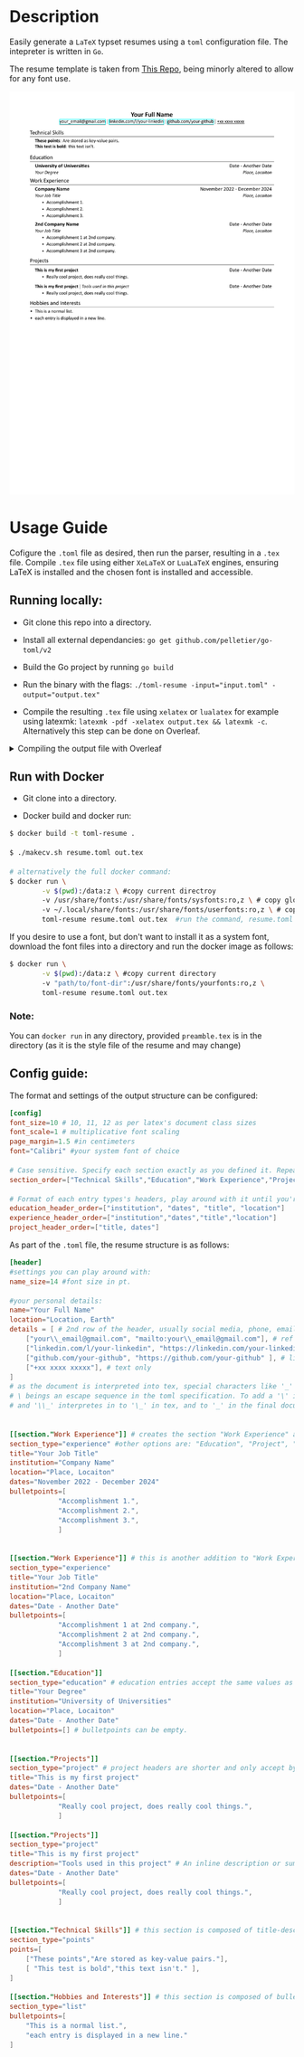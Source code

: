 # Description
Easily generate a `LaTeX` typset resumes using a `toml` configuration file. The intepreter is written in `Go`. 

The resume template is taken from [This Repo](https://github.com/jakegut/resume/), being minorly altered to allow for any font use.

![example](https://github.com/eitanoid/toml-resume/blob/main/examples/examplecv.png)

# Usage Guide

Cofigure the `.toml` file as desired, then run the parser, resulting in a `.tex` file.
Compile `.tex` file using either `XeLaTeX` or `LuaLaTeX` engines, ensuring LaTeX is installed and the chosen font is installed and accessible.

## Running locally:

- Git clone this repo into a directory.

- Install all external dependancies: `go get github.com/pelletier/go-toml/v2`

- Build the Go project by running `go build`

- Run the binary with the flags: `./toml-resume -input="input.toml" -output="output.tex"`

- Compile the resulting `.tex` file using `xelatex` or `lualatex` for example using latexmk: `latexmk -pdf -xelatex output.tex && latexmk -c`.
Alternatively this step can be done on Overleaf.

<details>
  <summary>Compiling the output file with Overleaf</summary>

### Guide:

1. After running the toml interpreter, create a new Overleaf project and upload `preamble.tex` and your `output.tex` files.
2. Upload your desired font files into the Overleaf document (eg. calibri-xyz.tff).
3. Inside the `output.tex` (or whichever name you gave it) document, changed the line:
```tex
\setmainfont[
	...
]{Calibri} % Where Calibri can be any system font name.
```
To
```tex
\setmainfont[
    ...
    BoldFont=calibri-bold.ttf,
    ItalicFont=calibri-italic.ttf,
    BoldItalicFont=calibri-bold-italic.ttf]{calibri-regular.ttf} % each being the path to the corresponding font file in the Overleaf project.
```

4. In the settings menu, change the rendering engine from 'PDFLaTeX' to 'XeLaTeX' or 'LuaLaTeX'.

5. Compile the document to get an output pdf.

</details>

## Run with Docker

- Git clone into a directory.

- Docker build and docker run:

```Bash
$ docker build -t toml-resume .

$ ./makecv.sh resume.toml out.tex

# alternatively the full docker command:
$ docker run \
        -v $(pwd):/data:z \ #copy current directroy
        -v /usr/share/fonts:/usr/share/fonts/sysfonts:ro,z \ # copy global system fonts
        -v ~/.local/share/fonts:/usr/share/fonts/userfonts:ro,z \ # copy user system fonts
        toml-resume resume.toml out.tex  #run the command, resume.toml is your resume file.
```
If you desire to use a font, but don't want to install it as a system font, download the font files into a directory and run the docker image as follows: 

```Bash
$ docker run \
        -v $(pwd):/data:z \ #copy current directory
        -v "path/to/font-dir":/usr/share/fonts/yourfonts:ro,z \
        toml-resume resume.toml out.tex  
```

### Note:

You can `docker run` in any directory, provided `preamble.tex` is in the directory (as it is the style file of the resume and may change) 

## Config guide:

The format and settings of the output structure can be configured:

```toml
[config]
font_size=10 # 10, 11, 12 as per latex's document class sizes
font_scale=1 # multiplicative font scaling
page_margin=1.5 #in centimeters
font="Calibri" #your system font of choice

# Case sensitive. Specify each section exactly as you defined it. Repeats are allowed.
section_order=["Technical Skills","Education","Work Experience","Projects","Hobbies and Interests"] 

# Format of each entry types's headers, play around with it until you're happy!
education_header_order=["institution", "dates", "title", "location"]
experience_header_order=["institution","dates","title","location"]
project_header_order=["title, dates"]
```

As part of the `.toml` file, the resume structure is as follows:

```toml
[header]
#settings you can play around with:
name_size=14 #font size in pt.

#your personal details:
name="Your Full Name"
location="Location, Earth"
details = [ # 2nd row of the header, usually social media, phone, email etc. 1st entry is display text, 2nd is a hyperlink. If only one is present will add text only.
    ["your\\_email@gmail.com", "mailto:your\\_email@gmail.com"], # ref to email
    ["linkedin.com/l/your-linkedin", "https://linkedin.com/your-linkedin" ], # link to a site
    ["github.com/your-github", "https://github.com/your-github" ], # link to a site
    ["+xx xxxx xxxxx"], # text only
]
# as the document is interpreted into tex, special characters like '_' '&' '%' in must be escaped by adding a '\' before them.
# \ beings an escape sequence in the toml specification. To add a '\' into the tex code, we must escape the '\'. That is '\\' interpretes into '\'.
# and '\\_' interpretes in to '\_' in tex, and to '_' in the final document.


[[section."Work Experience"]] # creates the section "Work Experience" and adds an entry into it.
section_type="experience" #other options are: "Education", "Project", "List", "Points". Not case sensitive.
title="Your Job Title"
institution="Company Name"
location="Place, Locaiton"
dates="November 2022 - December 2024"
bulletpoints=[
			"Accomplishment 1.",
			"Accomplishment 2.",
			"Accomplishment 3.",
			]


[[section."Work Experience"]] # this is another addition to "Work Experience".
section_type="experience"
title="Your Job Title"
institution="2nd Company Name"
location="Place, Locaiton"
dates="Date - Another Date"
bulletpoints=[
			"Accomplishment 1 at 2nd company.",
			"Accomplishment 2 at 2nd company.",
			"Accomplishment 3 at 2nd company.",
			]

[[section."Education"]] 
section_type="education" # education entries accept the same values as experience ones, only differing on the header order set in the config section.
title="Your Degree"
institution="University of Universities"
location="Place, Locaiton"
dates="Date - Another Date"
bulletpoints=[] # bulletpoints can be empty.


[[section."Projects"]] 
section_type="project" # project headers are shorter and only accept by a title and a date.
title="This is my first project"
dates="Date - Another Date"
bulletpoints=[
			"Really cool project, does really cool things.",
			]

[[section."Projects"]] 
section_type="project" 
title="This is my first project"
description="Tools used in this project" # An inline description or summary may be added.
dates="Date - Another Date"
bulletpoints=[
			"Really cool project, does really cool things.",
			]


[[section."Technical Skills"]] # this section is composed of title-description pairs with each point's 'title' being displayed in bold.
section_type="points" 
points=[
    ["These points","Are stored as key-value pairs."],
    [ "This test is bold","this text isn't." ],
]

[[section."Hobbies and Interests"]] # this section is composed of bulletpoints only.
section_type="list"
bulletpoints=[
	"This is a normal list.",
	"each entry is displayed in a new line."
]
```
